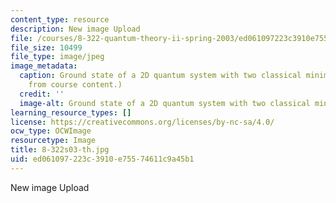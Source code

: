 ```yaml
---
content_type: resource
description: New image Upload
file: /courses/8-322-quantum-theory-ii-spring-2003/ed061097223c3910e75574611c9a45b1_8-322s03-th.jpg
file_size: 10499
file_type: image/jpeg
image_metadata:
  caption: Ground state of a 2D quantum system with two classical minima. (Image adapted
    from course content.)
  credit: ''
  image-alt: Ground state of a 2D quantum system with two classical minima.
learning_resource_types: []
license: https://creativecommons.org/licenses/by-nc-sa/4.0/
ocw_type: OCWImage
resourcetype: Image
title: 8-322s03-th.jpg
uid: ed061097-223c-3910-e755-74611c9a45b1
---
```

New image Upload